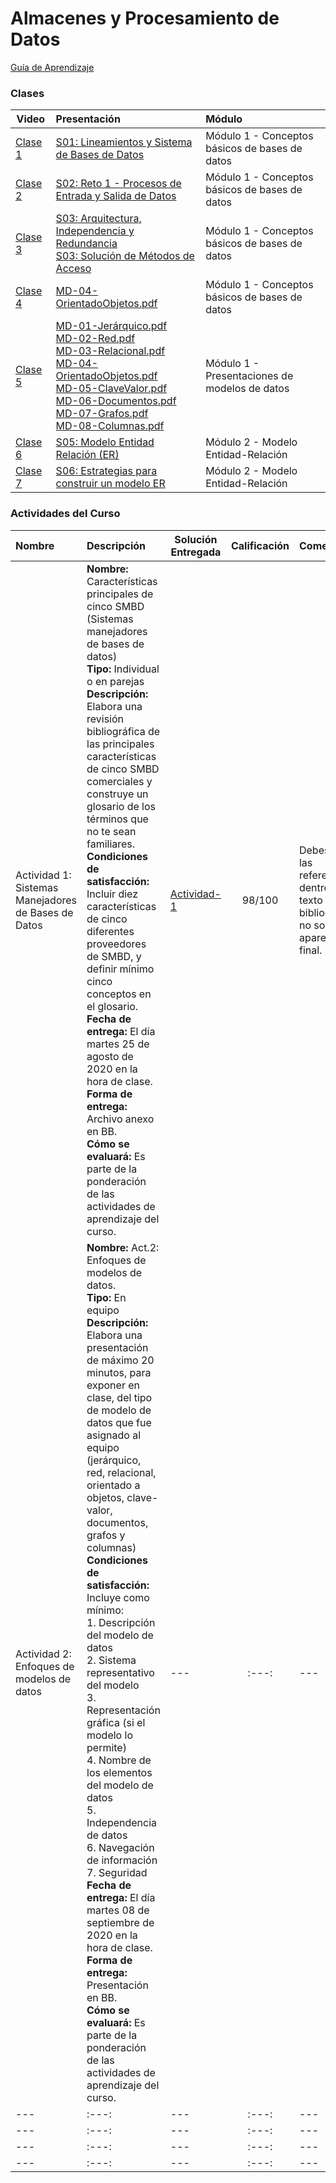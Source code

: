 
# Almacenes y Procesamiento de Datos

[Guía de Aprendizaje](https://github.com/mosesmarin/Maestria-Ciencia-de-datos-e-inteligencia-de-negocios/blob/master/Almacenes-y-Procesamiento-de-Datos/2020-08-ITI562-Gu%C3%ADaAprendizaje.pdf)

### Clases

| Video    |      Presentación      |Módulo|
|----------|:-------------|:----------|
|[Clase 1](https://www.youtube.com/watch?v=eKxjSlzXrn8)|[S01: Lineamientos y Sistema de Bases de Datos](https://github.com/mosesmarin/Maestria-Ciencia-de-datos-e-inteligencia-de-negocios/blob/master/Almacenes-y-Procesamiento-de-Datos/archivos/S01-Lineamientos%20y%20Sistema%20de%20Bases%20de%20Datos-DAT506-S01-Introducci%C3%B3nConceptosBasicos.pdf)| Módulo 1 - Conceptos básicos de bases de datos|
|[Clase 2](https://www.youtube.com/watch?v=0ZRN4z5R5UI)|[S02: Reto 1 - Procesos de Entrada y Salida de Datos](https://github.com/mosesmarin/Maestria-Ciencia-de-datos-e-inteligencia-de-negocios/blob/master/Almacenes-y-Procesamiento-de-Datos/archivos/S02-Reto%201%20-%20Procesos%20de%20Entrada%20y%20Salida%20de%20Datos-DAT506-S02-EntradaSalida.pdf)|Módulo 1 - Conceptos básicos de bases de datos|
|[Clase 3](https://www.youtube.com/watch?v=VF5pVXM6ZuM)|[S03: Arquitectura, Independencia y Redundancia](https://github.com/mosesmarin/Maestria-Ciencia-de-datos-e-inteligencia-de-negocios/blob/master/Almacenes-y-Procesamiento-de-Datos/archivos/S03-Arquitectura%2C%20Independencia%20y%20Redundancia-DAT506-S03-Arq-Ind-Red-Integridad.pdf)<br>[S03: Solución de Métodos de Acceso](https://github.com/mosesmarin/Maestria-Ciencia-de-datos-e-inteligencia-de-negocios/blob/master/Almacenes-y-Procesamiento-de-Datos/archivos/S03-Soluci%C3%B3n%20de%20M%C3%A9todos%20de%20Acceso-2020-09-02-SolM%C3%A9todosAcceso.xlsx)|Módulo 1 - Conceptos básicos de bases de datos|
|[Clase 4](https://www.youtube.com/watch?v=VRB65MjWRsg)|[MD-04-OrientadoObjetos.pdf](https://github.com/mosesmarin/Maestria-Ciencia-de-datos-e-inteligencia-de-negocios/blob/master/Almacenes-y-Procesamiento-de-Datos/archivos/MD-04-OrientadoObjetos.pdf)|Módulo 1 - Conceptos básicos de bases de datos|
|[Clase 5](https://www.youtube.com/watch?v=EFnH5l6Z5GI)|[MD-01-Jerárquico.pdf](https://github.com/mosesmarin/Maestria-Ciencia-de-datos-e-inteligencia-de-negocios/blob/master/Almacenes-y-Procesamiento-de-Datos/archivos/MD-01-Jer%C3%A1rquico.pdf)<br>[MD-02-Red.pdf](https://github.com/mosesmarin/Maestria-Ciencia-de-datos-e-inteligencia-de-negocios/blob/master/Almacenes-y-Procesamiento-de-Datos/archivos/MD-02-Red.pdf)<br>[MD-03-Relacional.pdf](https://github.com/mosesmarin/Maestria-Ciencia-de-datos-e-inteligencia-de-negocios/blob/master/Almacenes-y-Procesamiento-de-Datos/archivos/MD-03-Relacional.pdf)<br>[MD-04-OrientadoObjetos.pdf](https://github.com/mosesmarin/Maestria-Ciencia-de-datos-e-inteligencia-de-negocios/blob/master/Almacenes-y-Procesamiento-de-Datos/archivos/MD-04-OrientadoObjetos.pdf)<br>[MD-05-ClaveValor.pdf](https://github.com/mosesmarin/Maestria-Ciencia-de-datos-e-inteligencia-de-negocios/blob/master/Almacenes-y-Procesamiento-de-Datos/archivos/MD-05-ClaveValor.pdf)<br>[MD-06-Documentos.pdf](https://github.com/mosesmarin/Maestria-Ciencia-de-datos-e-inteligencia-de-negocios/blob/master/Almacenes-y-Procesamiento-de-Datos/archivos/MD-06-Documentos.pdf)<br>[MD-07-Grafos.pdf](https://github.com/mosesmarin/Maestria-Ciencia-de-datos-e-inteligencia-de-negocios/blob/master/Almacenes-y-Procesamiento-de-Datos/archivos/MD-07-Grafos.pdf)<br>[MD-08-Columnas.pdf](https://github.com/mosesmarin/Maestria-Ciencia-de-datos-e-inteligencia-de-negocios/blob/master/Almacenes-y-Procesamiento-de-Datos/archivos/MD-08-Columnas.pdf)|Módulo 1 - Presentaciones de modelos de datos|
|[Clase 6](https://www.youtube.com/watch?v=we3FA5PdgNQ)|[S05: Modelo Entidad Relación (ER)](https://github.com/mosesmarin/Maestria-Ciencia-de-datos-e-inteligencia-de-negocios/blob/master/Almacenes-y-Procesamiento-de-Datos/archivos/S05-Modelo%20Entidad%20Relaci%C3%B3n%20(ER)-DAT506-S05-ModeoER.pdf)| Módulo 2 - Modelo Entidad-Relación|
|[Clase 7](https://youtu.be/qxjNHhyzuMY)|[S06: Estrategias para construir un modelo ER](https://github.com/mosesmarin/Maestria-Ciencia-de-datos-e-inteligencia-de-negocios/blob/master/Almacenes-y-Procesamiento-de-Datos/presentaciones/DAT506-S06-EstrategiasModeloER.pdf)| Módulo 2 - Modelo Entidad-Relación|


### Actividades del Curso
|  Nombre | Descripción  |  Solución Entregada |  Calificación |Comentarios|
|:---|:---|---|:---:|---|
|Actividad 1: Sistemas Manejadores de Bases de Datos|<strong>Nombre:</strong> Características principales de cinco SMBD (Sistemas manejadores de bases de datos)<br><strong>Tipo:</strong> Individual o en parejas<br><strong>Descripción:</strong> Elabora una revisión bibliográfica de las principales características de cinco SMBD comerciales y construye un glosario de los términos que no te sean familiares.<br><strong>Condiciones de satisfacción:</strong> Incluir diez características de cinco diferentes proveedores de SMBD, y definir mínimo cinco conceptos en el glosario.<br><strong>Fecha de entrega:</strong> El día martes 25 de agosto de 2020 en la hora de clase.<br><strong>Forma de entrega:</strong> Archivo anexo en BB.<br><strong>Cómo se evaluará:</strong> Es parte de la ponderación de las actividades de aprendizaje del curso.|[Actividad-1](https://github.com/mosesmarin/Maestria-Ciencia-de-datos-e-inteligencia-de-negocios/blob/master/Almacenes-y-Procesamiento-de-Datos/archivos/MOISES-MARIN-ACTIVIDAD-1.pdf)|98/100|Debes hacer las referencias dentro del texto de la bibliografía y no solo aparecer al final.|
|Actividad 2: Enfoques de modelos de datos|<strong>Nombre:</strong> Act.2: Enfoques de modelos de datos.<br><strong>Tipo:</strong> En equipo<br><strong>Descripción:</strong> Elabora una presentación de máximo 20 minutos, para exponer en clase, del tipo de modelo de datos que fue asignado al equipo (jerárquico, red, relacional, orientado a objetos, clave-valor, documentos, grafos y columnas)<br><strong>Condiciones de satisfacción:</strong> Incluye como mínimo:<br>1.   Descripción del modelo de datos<br>2.   Sistema representativo del modelo<br>3.   Representación gráfica (si el modelo lo permite)<br>4.   Nombre de los elementos del modelo de datos<br>5.   Independencia de datos<br>6.   Navegación de información<br>7.   Seguridad<br><strong>Fecha de entrega:</strong> El día martes 08 de septiembre de 2020 en la hora de clase.<br><strong>Forma de entrega:</strong> Presentación en BB.<br><strong>Cómo se evaluará:</strong> Es parte de la ponderación de las actividades de aprendizaje del curso.|---|:---:|---|
|---|:---:|---|:---:|---|
|---|:---:|---|:---:|---|
|---|:---:|---|:---:|---|
|---|:---:|---|:---:|---|




